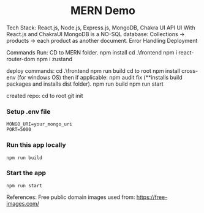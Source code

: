 <h1 align="center">MERN Demo</h1>


Tech Stack: React.js, Node.js, Express.js, MongoDB, Chakra UI
API
UI With React.js and ChakraUI
MongoDB is a NO-SQL database:
Collections -> products -> each product as another document.
Error Handling
Deployment

Commands Run:
CD to MERN folder.
npm install
cd .\frontend
npm i react-router-dom
npm i zustand

deploy commands:
cd .\frontend
npm run build
cd to root
npm install cross-env (for windows OS) then if applicable: npm audit fix
(**installs build packages and installs dist folder).
npm run build
npm run start

created repo:
cd to root
git init

### Setup .env file

```shell
MONGO_URI=your_mongo_uri
PORT=5000
```

### Run this app locally

```shell
npm run build
```

### Start the app

```shell
npm run start
```


References:
Free public domain images used from: https://free-images.com/
